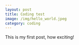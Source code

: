 ```yaml
---
layout: post
title: Coding test
image: /img/hello_world.jpeg
category: coding
---
```


This is my first post, how exciting!
